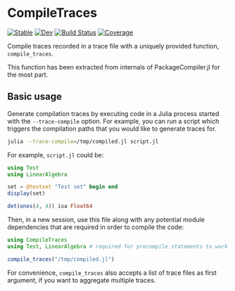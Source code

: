# CompileTraces

[![Stable](https://img.shields.io/badge/docs-stable-blue.svg)](https://serenity4.github.io/CompileTraces.jl/stable/)
[![Dev](https://img.shields.io/badge/docs-dev-blue.svg)](https://serenity4.github.io/CompileTraces.jl/dev/)
[![Build Status](https://github.com/serenity4/CompileTraces.jl/actions/workflows/CI.yml/badge.svg?branch=main)](https://github.com/serenity4/CompileTraces.jl/actions/workflows/CI.yml?query=branch%3Amain)
[![Coverage](https://codecov.io/gh/serenity4/CompileTraces.jl/branch/main/graph/badge.svg)](https://codecov.io/gh/serenity4/CompileTraces.jl)

Compile traces recorded in a trace file with a uniquely provided function, `compile_traces`.

This function has been extracted from internals of PackageCompiler.jl for the most part.

## Basic usage

Generate compilation traces by executing code in a Julia process started with the `--trace-compile` option. For example, you can run a script which triggers the compilation paths that you would like to generate traces for.

```bash
julia --trace-compile=/tmp/compiled.jl script.jl
```

For example, `script.jl` could be:

```julia
using Test
using LinearAlgebra

set = @testset "Test set" begin end
display(set)

det(ones(4, 4)) isa Float64
```

Then, in a new session, use this file along with any potential module dependencies that are required in order to compile the code:

```julia
using CompileTraces
using Test, LinearAlgebra # required for precompile statements to work

compile_traces("/tmp/compiled.jl")
```

For convenience, `compile_traces` also accepts a list of trace files as first argument, if you want to aggregate multiple traces.
